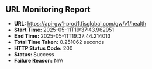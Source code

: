 ## URL Monitoring Report

- **URL:** https://api-gw1-prod1.fisglobal.com/gw/v1/health
- **Start Time:** 2025-05-11T19:37:43.962951
- **End Time:** 2025-05-11T19:37:44.214013
- **Total Time Taken:** 0.251062 seconds
- **HTTP Status Code:** 200
- **Status:** Success
- **Failure Reason:** N/A
